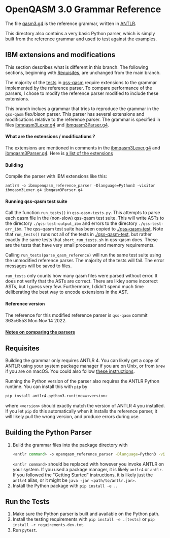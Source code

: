 # OpenQASM 3.0 Grammar Reference

The file [qasm3.g4](./qasm3.g4) is the reference grammar, written in [ANTLR](https://www.antlr.org/).

This directory also contains a very basic Python parser, which is simply built from the reference grammar and used to test against the examples.

## IBM extensions and modifications

This section describes what is different in this branch. The following sections, beginning with [Requisites](#requisites),
are unchanged from the main branch.

The majority of the [tests](https://github.ibm.com/IBM-Q-Software/qss-qasm/tree/master/tests/src) in
[qss-qasm](https://github.ibm.com/IBM-Q-Software/qss-qasm) require extensions to the grammar implemented by the reference parser.
To compare performance of the parsers, I chose to modify the reference parser modified to include these extensions.

This branch inclues a grammar that tries to reproduce the grammar in the `qss-qasm` flex/bison parser. This parser
has several extensions and modifications relative to the reference parser.
The grammar is specified in files [ibmqasm3Lexer.g4](./ibmqasm3Lexer.g4) and [ibmqasm3Parser.g4](./ibmqasm3Parser.g4).

#### What are the extensions / modifications ?

The extensions are mentioned in comments in the [ibmqasm3Lexer.g4](./ibmqasm3Lexer.g4) and [ibmqasm3Parser.g4](./ibmqasm3Parser.g4).
Here is [a list of the extensions](https://github.com/jlapeyre/openqasm/blob/ibmqasm/source/grammar/differences-from-spec.md)



#### Building

Compile the parser with IBM extensions like this:
```shell
antlr4 -o ibmopenqasm_reference_parser -Dlanguage=Python3 -visitor ibmqasm3Lexer.g4 ibmqasm3Parser.g4
```

#### Running qss-qasm test suite

Call the function `run_tests()` in `qss-qasm-tests.py`. This attempts to parse each qasm file in the
(non-slow) qss-qasm test suite. This will write ASTs to the directory `./qss-test-output_ibm` and errors to the directory 
`./qss-test-err_ibm`.
The qss-qasm test suite has been copied to [./qss-qasm-test](https://github.ibm.com/John-Lapeyre/openqasm/tree/ibmqasm/source/grammar/qss-qasm-test).
Note that `run_tests()` runs not all of the tests in [./qss-qasm-test](https://github.ibm.com/John-Lapeyre/openqasm/tree/ibmqasm/source/grammar/qss-qasm-test),
but rather exactly the same tests that `short_run_tests.sh` in qss-qasm does.
These are the tests that have very small processor and memory requirements.

Calling `run_tests(parse_qasm_reference)` will run the same test suite using the unmodified reference parser. The
majority of the tests will fail. The error messages will be saved to files.

`run_tests` only counts how many qasm files were parsed without error. It does not verify that the ASTs are correct.
There are likley some incorrect ASTs, but I guess very few. Furthermore, I didn't spend much time deliberating the
best way to encode extensions in the AST.

#### Reference version

The reference for this modified reference parser is `qss-qasm` commit 363c6553 Mon Nov 14 2022.

#### [Notes on comparing the parsers](./CompareParsers.md)

## Requisites

Building the grammar only requires ANTLR 4.
You can likely get a copy of ANTLR using your system package manager if you are on Unix, or from `brew` if you are on macOS.
You could also follow [these instructions](https://github.com/antlr/antlr4/blob/master/doc/getting-started.md).

Running the Python version of the parser also requires the ANTLR Python runtime.
You can install this with `pip` by
```bash
pip install antlr4-python3-runtime==<version>
```
where `<version>` should exactly match the version of ANTLR 4 you installed.
If you let `pip` do this automatically when it installs the reference parser, it will likely pull the wrong version, and produce errors during use.


## Building the Python Parser

1. Build the grammar files into the package directory with
    ```bash
    <antlr command> -o openqasm_reference_parser -Dlanguage=Python3 -visitor qasm3Lexer.g4 qasm3Parser.g4
    ```
   `<antlr command>` should be replaced with however you invoke ANTLR on your system.
   If you used a package manager, it is likely `antlr4` or `antlr`.
   If you followed the "Getting Started" instructions, it is likely just the `antlr4` alias, or it might be `java -jar <path/to/antlr.jar>`.
2. Install the Python package with `pip install -e .`.


## Run the Tests

1. Make sure the Python parser is built and available on the Python path.
2. Install the testing requirements with `pip install -e .[tests]` or `pip install -r requirements-dev.txt`.
3. Run `pytest`.
